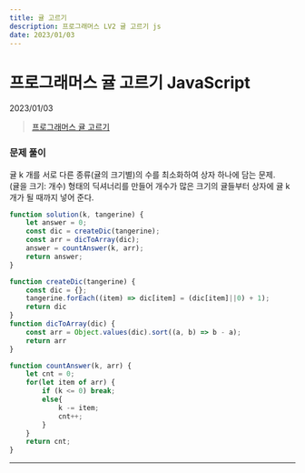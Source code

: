 ```yaml
---
title: 귤 고르기
description: 프로그래머스 LV2 귤 고르기 js
date: 2023/01/03
---
```


# 프로그래머스 귤 고르기 JavaScript
<div class="flex justify-end text-sm">2023/01/03</div>

>  <a href="https://school.programmers.co.kr/learn/courses/30/lessons/138476" target="_blank" class="font-bold">프로그래머스 귤 고르기</a>

### 문제 풀이
귤 k 개를 서로 다른 종류(귤의 크기별)의 수를 최소화하여 상자 하나에 담는 문제.  
(귤을 크기: 개수) 형태의 딕셔너리를 만들어 개수가 많은 크기의 귤들부터 상자에 귤 k 개가 될 때까지 넣어 준다.

``` js
function solution(k, tangerine) {
    let answer = 0;
    const dic = createDic(tangerine);
    const arr = dicToArray(dic);
    answer = countAnswer(k, arr);
    return answer;
}

function createDic(tangerine) {
    const dic = {};
    tangerine.forEach((item) => dic[item] = (dic[item]||0) + 1);
    return dic
}
function dicToArray(dic) {
    const arr = Object.values(dic).sort((a, b) => b - a);
    return arr
}

function countAnswer(k, arr) {
    let cnt = 0;
    for(let item of arr) {
        if (k <= 0) break;
        else{
            k -= item;
            cnt++;
        }
    }
    return cnt;
}

```


---